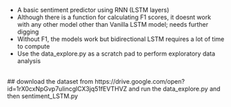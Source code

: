 - A basic sentiment predictor using RNN (LSTM layers)
- Although there is a function for calculating F1 scores, it doesnt work with any other model other than Vanilla LSTM model; needs further digging
- Without F1, the models work but bidirectional LSTM requires a lot of time to compute
- Use the data_explore.py as a scratch pad to perform exploratory data analysis
<br>
## download the dataset from https://drive.google.com/open?id=1rX0cxNpGvp7ulincglCX3jq51fEVTHVZ and run the data_explore.py and then sentiment_LSTM.py
